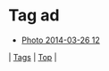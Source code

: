 <!--
title: Tag ad
date: 2020-06-28T15:26:59.500Z
tags:
-->
# Tag ad

 * [Photo 2014-03-26 12](80772897382.md)

| [Tags](tags.md) | [Top](index.md) |
